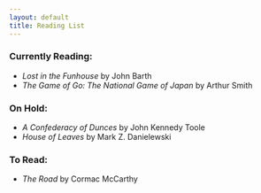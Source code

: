 ```yaml
---
layout: default
title: Reading List
---
```


### Currently Reading:
* _Lost in the Funhouse_ by John Barth
* _The Game of Go: The National Game of Japan_ by Arthur Smith

### On Hold:
* _A Confederacy of Dunces_ by John Kennedy Toole
* _House of Leaves_ by Mark Z. Danielewski

### To Read:
* _The Road_ by Cormac McCarthy
